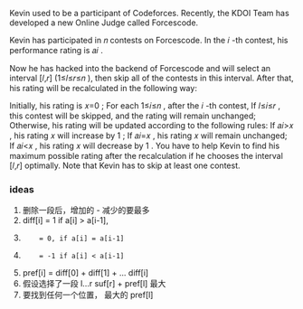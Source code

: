 Kevin used to be a participant of Codeforces. Recently, the KDOI Team has developed a new Online Judge called
Forcescode.

Kevin has participated in 𝑛
contests on Forcescode. In the 𝑖
-th contest, his performance rating is 𝑎𝑖
.

Now he has hacked into the backend of Forcescode and will select an interval [𝑙,𝑟]
(1≤𝑙≤𝑟≤𝑛
), then skip all of the contests in this interval. After that, his rating will be recalculated in the following way:

Initially, his rating is 𝑥=0
;
For each 1≤𝑖≤𝑛
, after the 𝑖
-th contest,
If 𝑙≤𝑖≤𝑟
, this contest will be skipped, and the rating will remain unchanged;
Otherwise, his rating will be updated according to the following rules:
If 𝑎𝑖>𝑥
, his rating 𝑥
will increase by 1
;
If 𝑎𝑖=𝑥
, his rating 𝑥
will remain unchanged;
If 𝑎𝑖<𝑥
, his rating 𝑥
will decrease by 1
.
You have to help Kevin to find his maximum possible rating after the recalculation if he chooses the interval [𝑙,𝑟]
optimally. Note that Kevin has to skip at least one contest.

### ideas

1. 删除一段后，增加的 - 减少的要最多
2. diff[i] = 1 if a[i] > a[i-1],
3.         = 0, if a[i] = a[i-1]
4.         = -1 if a[i] < a[i-1]
5. pref[i] = diff[0] + diff[1] + ... diff[i]
6. 假设选择了一段 l...r suf[r] + pref[l] 最大
7. 要找到任何一个位置， 最大的 pref[l]